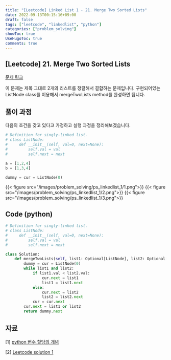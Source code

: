 ```yaml
---
title: "[Leetcode] Linked List 1 - 21. Merge Two Sorted Lists"
date: 2022-09-13T00:15:16+09:00
draft: false
tags: ["leetcode", "linkedlist", "python"]
categories: ["problem_solving"]
showToc: true
UseHugoToc: true
comments: true
---
```


## [Leetcode] **21. Merge Two Sorted Lists**

[문제 링크](https://leetcode.com/problems/merge-two-sorted-lists/)

이 문제는 제목 그대로 2개의 리스트를 정렬해서 결합하는 문제입니다. 구현되어있는 ListNode class를 이용해서 mergeTwoLists method를 완성하면 됩니다. 

## 풀이 과정

다음의 조건을 갖고 있다고 가정하고 실행 과정을 정리해보겠습니다. 

```python
# Definition for singly-linked list.
# class ListNode:
#     def __init__(self, val=0, next=None):
#         self.val = val
#         self.next = next

a = [1,2,4]
b = [1,3,4]

dummy = cur = ListNode(0)
```
{{< figure src="/images/problem_solving/ps_linkedlist_1/1.png">}}
{{< figure src="/images/problem_solving/ps_linkedlist_1/2.png">}}
{{< figure src="/images/problem_solving/ps_linkedlist_1/3.png">}}

## Code (python)

```python
# Definition for singly-linked list.
# class ListNode:
#     def __init__(self, val=0, next=None):
#         self.val = val
#         self.next = next

class Solution:
    def mergeTwoLists(self, list1: Optional[ListNode], list2: Optional[ListNode]) -> Optional[ListNode]:
        dummy = cur = ListNode(0)
        while list1 and list2:
            if list1.val < list2.val:
                cur.next = list1
                list1 = list1.next
            else:
                cur.next = list2
                list2 = list2.next
            cur = cur.next
        cur.next = list1 or list2
        return dummy.next
```

## 자료

[1] [python 변수 할당의 개념](https://rroundtable.github.io/FastPages/python/pointer/2019/08/03/Python-%EB%B3%80%EC%88%98%ED%95%A0%EB%8B%B9%EC%9D%98-%EA%B0%9C%EB%85%90.html)

[2] [Leetcode solution 1](https://leetcode.com/problems/merge-two-sorted-lists/discuss/1826693/Python3-MERGING-Explained)